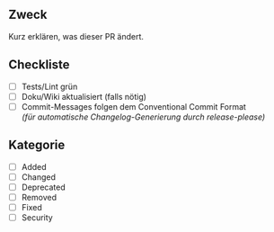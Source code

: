 ## Zweck
Kurz erklären, was dieser PR ändert.

## Checkliste
- [ ] Tests/Lint grün  
- [ ] Doku/Wiki aktualisiert (falls nötig)  
- [ ] Commit-Messages folgen dem Conventional Commit Format  
  *(für automatische Changelog-Generierung durch release-please)*  

## Kategorie
- [ ] Added  
- [ ] Changed  
- [ ] Deprecated  
- [ ] Removed  
- [ ] Fixed  
- [ ] Security
